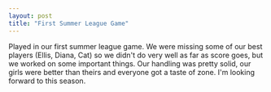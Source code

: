 ```yaml
---
layout: post
title: "First Summer League Game"
---
```


Played in our first summer league game. We were missing some of our best players (Ellis, Diana, Cat) so we didn't do very well as far as score goes, but we worked on some important things. Our handling was pretty solid, our girls were better than theirs and everyone got a taste of zone. I'm looking forward to this season.

